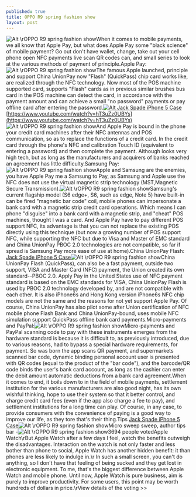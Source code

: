 ```yaml
---
published: true
title: OPPO R9 spring fashion show
layout: post
---
```

![Alt \rOPPO R9 spring fashion show](https://c2.staticflickr.com/2/1640/25724472302_aa121cb594_b.jpg)When it comes to mobile payments, we all know that Apple Pay, but what does Apple Pay some \"black science\" of mobile payment? Go out don\'t have wallet, change, take out your cell phone open NFC payments live scan QR codes can, and small series to look at the various methods of payment of principle.Apple Pay:![Alt \rOPPO R9 spring fashion show](https://c2.staticflickr.com/2/1672/25750314481_f04c2ba18d_b.jpg)The famous Apple launched, principle and support China UnionPay now \"Flash\" (QuickPass) chip card works like, are realized through the NFC technology. Now most of the POS machine supported card, supports \"Flash\" cards as in previous similar brushes bus card in the POS machine can detect the card, in accordance with the payment amount and can achieve a small \"no password\" payments or pay offline card after entering the password.[![Alt Jack Spade iPhone 5 Case](http://www.nodcase.com/images/large/iphone5/jack_spade_ip4216_lrg.jpg)](http://www.nodcase.com/jack-spade-iphone-5-case-grid-black-p-3622.html) [https://www.youtube.com/watch?v=hT3uZz0UBYs](https://www.youtube.com/watch?v=hT3uZz0UBYs) ![Alt \rOPPO R9 spring fashion show](https://c2.staticflickr.com/2/1548/25819376156_63c53ca89c.jpg)And Apple Pay is bound in the phone your credit card machines after their NFC antennas and POS communication, so as to replace the functions of a credit card. In the credit card through the phone\'s NFC and calibration Touch ID (equivalent to entering a password) and then complete the payment. Although looks very high tech, but as long as the manufacturers and acquirers of banks reached an agreement has little difficulty.Samsung Pay:![Alt \rOPPO R9 spring fashion show](https://c2.staticflickr.com/2/1711/25724492652_3f79f44a21_z.jpg)Apple and Samsung are the enemies, you have Apple Pay me a Samsung to Pay, as Samsung and Apple use the NFC does not use the virtual magnetic strip technology (MST,Magnetic Secure Transmission).![Alt \rOPPO R9 spring fashion show](https://c2.staticflickr.com/2/1506/25218849353_435ac4d8d1_b.jpg)Samsung\'s current flagship model (S6 edge+, S6, such as edge, Note 5) have built-in can be fired \"magnetic bar code\" coil, mobile phones can impersonate a bank card with a magnetic strip credit card operations. Which means I can phone \"disguise\" into a bank card with a magnetic strip, and \"cheat\" POS machines, thought I was a card. And Apple Pay have to pay different POS support NFC, its advantage is that you can not replace the existing POS directly using this technique (but now a growing number of POS support NFC, while supporting the NFC but due to Visa and Master of EMC standard and China UnionPay PBOC 2.0 technologies are not compatible, so far if spread is Samsung Pay more ease of use at home).China UnionPay Flash: [Jack Spade iPhone 5 Case](http://www.nodcase.com/jack-spade-iphone-5-case-grid-black-p-3622.html)![Alt \rOPPO R9 spring fashion show](https://c2.staticflickr.com/2/1517/25724506472_fb5387459e.jpg)China UnionPay Flash (QuickPass), can also be a fast payment, outside two support, VISA and Master Card (NFC) payment, the Union created its own standard--PBOC 2.0. Apply Pay in the United States use of NFC payment standard is based on the EMC standards for VISA, China UnionPay Flash is used by PBOC 2.0 technology developed by, and are not compatible with each other. It is also iPhone6s and Hong Kong version iPhone6s NFC chip models are not the same and the reasons for not yet support Apple Pay. Of course, China UnionPay has also pilot some after Union certification of NFC mobile phone Flash Bank and China UnionPay-bound, uses mobile NFC simulation support QuickPass offline bank card payments.Micro-payments and PayPal:![Alt \rOPPO R9 spring fashion show](https://c2.staticflickr.com/2/1666/25544750500_da191445f8_z.jpg)Micro-payments and PayPal scanning code to pay with these instruments emerges from the hardware standard is because it is difficult to, as previously introduced, due to various reasons, had to bypass a special hardware requirements, for payment. So was born the app scans QR payment, and supermarkets scanned bar code, dynamic binding personal account user is presented with QR codes (equal to the product of the \"bar code\"), and the barcode/QR code binds the user\'s bank card account, as long as the cashier can enter the debit amount automatic deductions from a bank card agreement.When it comes to end, it boils down to in the field of mobile payments, settlement institution for the various manufacturers are also good night, has its own wishful thinking, hope to use their system so that it better control, and charge credit card fees (even if the app also charge a fee to pay), and settlement institutions for a long time can play. Of course, in any case, to provide consumers with the convenience of paying is a good way to improve our life, as they tore that\'s their thing.Tips [Jack Spade iPhone 5 Case](http://milled.com/jackspadeny/hB0xPhais1I_mP1w)![Alt \rOPPO R9 spring fashion show](https://c2.staticflickr.com/2/1702/25214941574_2d534533c1.jpg)Micro sweep sweep, author tips bar -![Alt \rOPPO R9 spring fashion show](https://c2.staticflickr.com/2/1601/25218877493_d325d3e22f.jpg)3694 people votedApple Watch\rBut Apple Watch after a few days I feel, watch the benefits outweigh the disadvantages. Interaction on the watch is not only faster and less bother than phone to social, Apple Watch has another hidden benefit: it than phones are less likely to indulge in.\r In such a small screen, you can\'t do anything, so I don\'t have that feeling of being sucked and they get lost in electronic equipment. To me, that\'s the biggest difference between Apple Watch and mobile phone. Until now, Apple Watch is pure business, aim is purely to improve productivity. For some users, this point may be worth hundreds of dollars in price.\rView details of the voting >>